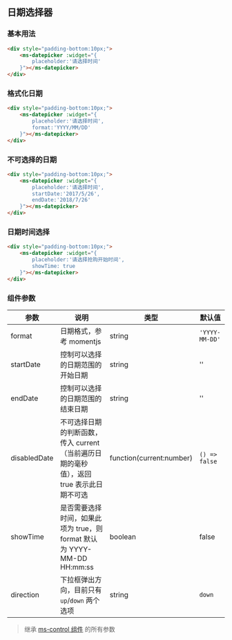 ## 日期选择器

### 基本用法

```html
<div style="padding-bottom:10px;">
    <ms-datepicker :widget="{
        placeholder:'请选择时间'
    }"></ms-datepicker>
</div>
```

### 格式化日期

```html
<div style="padding-bottom:10px;">
    <ms-datepicker :widget="{
        placeholder:'请选择时间',
        format:'YYYY/MM/DD'
    }"></ms-datepicker>
</div>
```

### 不可选择的日期

```html
<div style="padding-bottom:10px;">
    <ms-datepicker :widget="{
        placeholder:'请选择时间',
        startDate:'2017/5/26',
        endDate:'2018/7/26'
    }"></ms-datepicker>
</div>
```

### 日期时间选择

```html
<div style="padding-bottom:10px;">
    <ms-datepicker :widget="{
        placeholder:'请选择抢购开始时间',
        showTime: true
    }"></ms-datepicker>
</div>
```

### 组件参数

| 参数 | 说明 | 类型 | 默认值 |
|-----|-----|-----|-----|
| format | 日期格式，参考 momentjs | string | `'YYYY-MM-DD'` |
| startDate | 控制可以选择的日期范围的开始日期 | string | '' |
| endDate | 控制可以选择的日期范围的结束日期 | string | '' |
| disabledDate | 不可选择日期的判断函数，传入 current（当前遍历日期的毫秒值），返回 true 表示此日期不可选 | function(current:number) | `() => false` |
| showTime | 是否需要选择时间，如果此项为 true，则 format 默认为 YYYY-MM-DD HH:mm:ss | boolean | false |
| direction | 下拉框弹出方向，目前只有 `up`/`down` 两个选项 | string | `down` |

> 继承 [ms-control 组件](#!/form-control) 的所有参数